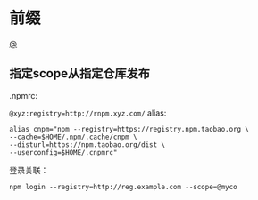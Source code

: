 # 前缀

[@](https://docs.npmjs.com/misc/scope)

## 指定scope从指定仓库发布

.npmrc:

`
@xyz:registry=http://rnpm.xyz.com/
`
alias:

```
alias cnpm="npm --registry=https://registry.npm.taobao.org \
--cache=$HOME/.npm/.cache/cnpm \
--disturl=https://npm.taobao.org/dist \
--userconfig=$HOME/.cnpmrc"
```

登录关联： 

`npm login --registry=http://reg.example.com --scope=@myco`